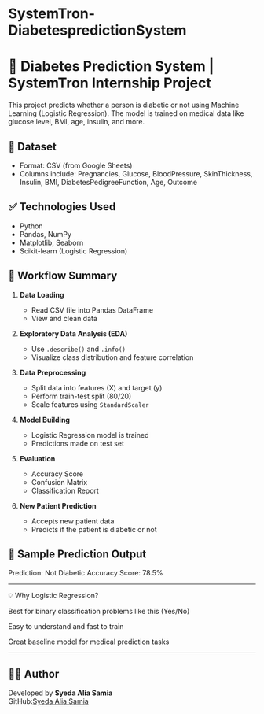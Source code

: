 # SystemTron-DiabetespredictionSystem

# 🧪 Diabetes Prediction System | SystemTron Internship Project

This project predicts whether a person is diabetic or not using Machine Learning (Logistic Regression). The model is trained on medical data like glucose level, BMI, age, insulin, and more.

## 📁 Dataset

- Format: CSV (from Google Sheets)
- Columns include: Pregnancies, Glucose, BloodPressure, SkinThickness, Insulin, BMI, DiabetesPedigreeFunction, Age, Outcome

## ✅ Technologies Used
- Python
- Pandas, NumPy
- Matplotlib, Seaborn
- Scikit-learn (Logistic Regression)

## 🔎 Workflow Summary

1. **Data Loading**
   - Read CSV file into Pandas DataFrame
   - View and clean data

2. **Exploratory Data Analysis (EDA)**
   - Use `.describe()` and `.info()`
   - Visualize class distribution and feature correlation

3. **Data Preprocessing**
   - Split data into features (X) and target (y)
   - Perform train-test split (80/20)
   - Scale features using `StandardScaler`

4. **Model Building**
   - Logistic Regression model is trained
   - Predictions made on test set

5. **Evaluation**
   - Accuracy Score
   - Confusion Matrix
   - Classification Report

6. **New Patient Prediction**
   - Accepts new patient data
   - Predicts if the patient is diabetic or not

## 🧠 Sample Prediction Output

Prediction: Not Diabetic
Accuracy Score: 78.5%

---

💡 Why Logistic Regression?

Best for binary classification problems like this (Yes/No)

Easy to understand and fast to train

Great baseline model for medical prediction tasks

---

## 👨‍💻 Author

Developed by
**Syeda Alia Samia**  
GitHub:[Syeda Alia Samia](https://github.com/your-github-username)

